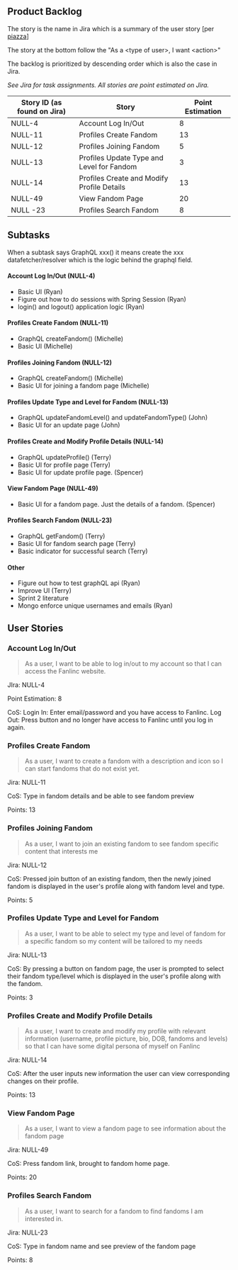 ## Product Backlog

The story is the name in Jira which is a summary of the user story [per [piazza](https://piazza.com/class/jzljn1r8l261eo?cid=52)]

The story at the bottom follow the "As a <type of user\>, I want <action\>"

The backlog is prioritized by descending order which is also the case in Jira.

*See Jira for task assignments. All stories are point estimated on Jira.*

| Story ID (as found on Jira) | Story                                      | Point Estimation |
| --------------------------- | ------------------------------------------ | ---------------- |
| NULL-4                      | Account Log In/Out                         | 8                |
| NULL-11                     | Profiles Create Fandom                     | 13               |
| NULL-12                     | Profiles Joining Fandom                    | 5                |
| NULL-13                     | Profiles Update Type and Level for Fandom  | 3                |
| NULL-14                     | Profiles Create and Modify Profile Details | 13               |
| NULL-49                     | View Fandom Page                           | 20               |
| NULL -23                    | Profiles Search Fandom                     | 8                |



## Subtasks

When a subtask says GraphQL xxx() it means create the xxx datafetcher/resolver which is the logic behind the graphql field.

#### Account Log In/Out (NULL-4)

- Basic UI (Ryan)
- Figure out how to do sessions with Spring Session (Ryan)
- login() and logout() application logic (Ryan)

#### Profiles Create Fandom (NULL-11)

- GraphQL createFandom() (Michelle)
- Basic UI (Michelle)

#### Profiles Joining Fandom (NULL-12)

- GraphQL createFandom() (Michelle)
- Basic UI for joining a fandom page (Michelle)

#### Profiles Update Type and Level for Fandom (NULL-13)

- GraphQL updateFandomLevel() and updateFandomType() (John)
- Basic UI for an update page (John)

#### Profiles Create and Modify Profile Details (NULL-14)

- GraphQL updateProfile() (Terry)
- Basic UI for profile page (Terry)
- Basic UI for update profile page. (Spencer)

#### View Fandom Page (NULL-49)

- Basic UI for a fandom page. Just the details of a fandom. (Spencer)

#### Profiles Search Fandom (NULL-23)

* GraphQL  getFandom() (Terry)
* Basic UI for fandom search page (Terry)
* Basic indicator for successful search (Terry)

#### Other

* Figure out how to test graphQL api (Ryan)
* Improve UI (Terry)
* Sprint 2 literature
* Mongo enforce unique usernames and emails (Ryan)


## User Stories

### Account Log In/Out

> As a user, I want to be able to log in/out to my account so that I can access the Fanlinc website.

JIra: NULL-4

Point Estimation: 8

CoS: Login In: Enter email/password and you have access to Fanlinc. Log Out: Press button and no longer have access to Fanlinc until you log in again.

### Profiles Create Fandom

> As a user, I want to create a fandom with a description and icon so I can start fandoms that do not exist yet.

Jira: NULL-11

CoS: Type in fandom details and be able to see fandom preview

Points: 13

 ### Profiles Joining Fandom

> As a user, I want to join an existing fandom to see fandom specific content that interests me

Jira: NULL-12

CoS: Pressed join button of an existing fandom, then the newly joined fandom is displayed in the user's profile along with fandom level and type.

Points: 5

### Profiles Update Type and Level for Fandom

> As a user, I want to be able to select my type and level of fandom for a specific fandom so my content will be tailored to my needs

Jira: NULL-13

CoS: By pressing a button on fandom page, the user is prompted to select their fandom type/level which is displayed in the user's profile along with the fandom.

Points: 3

### Profiles Create and Modify Profile Details

> As a user, I want to create and modify my profile with relevant information (username, profile picture, bio, DOB, fandoms  and levels) so that I can have some digital persona of myself on Fanlinc

Jira: NULL-14

CoS: After the user inputs new information the user can view corresponding changes on their profile.

Points: 13

### View Fandom Page

>  As a user, I want to view a fandom page to see information about the fandom page

Jira: NULL-49

CoS: Press fandom link, brought to fandom home page.

Points: 20

### Profiles Search Fandom

> As a user, I want to search for a fandom to find fandoms I am interested in.

Jira: NULL-23

CoS: Type in fandom name and see preview of the fandom page

Points: 8
